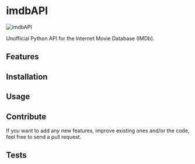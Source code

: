 imdbAPI
=======

![imdbAPI](https://raw.github.com/miguelgazela/imdbAPI/master/imdbAPI.png)

Unofficial Python API for the Internet Movie Database (IMDb).

## Features

## Installation

## Usage

## Contribute

If you want to add any new features, improve existing ones and/or the code, feel free to send a pull request.

## Tests